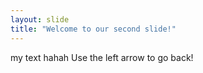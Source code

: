 ```yaml
---
layout: slide
title: "Welcome to our second slide!"
---
```

my text  hahah
Use the left arrow to go back!
